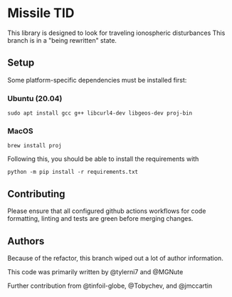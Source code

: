 # Missile TID

This library is designed to look for traveling ionospheric disturbances
This branch is in a "being rewritten" state.

## Setup
Some platform-specific dependencies must be installed first:
### Ubuntu (20.04)
`sudo apt install gcc g++ libcurl4-dev libgeos-dev proj-bin`
### MacOS
`brew install proj`

Following this, you should be able to install the requirements with

`python -m pip install -r requirements.txt`

## Contributing

Please ensure that all configured github actions workflows for code formatting,
linting and tests are green before merging changes.

## Authors

Because of the refactor, this branch wiped out a lot of author information.

This code was primarily written by @tylerni7 and @MGNute

Further contribution from @tinfoil-globe, @Tobychev, and @jmccartin
